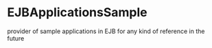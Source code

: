 # EJBApplicationsSample
provider of sample applications in EJB for any kind of reference in the future
